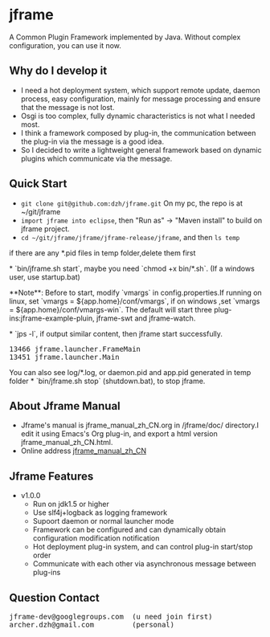 jframe
======
A Common Plugin Framework implemented by Java. Without complex configuration, you can use it now.

## Why do I develop it
* I need a hot deployment system, which support remote update, daemon process, easy configuration, mainly for message processing and ensure that the message is not lost. 
* Osgi is too complex, fully dynamic characteristics is not what I needed most. 
* I think a framework composed by plug-in, the communication between the plug-in via the message is a good idea.
* So I decided to write a lightweight general framework based on dynamic plugins which communicate via the message.

## Quick Start
* `git clone git@github.com:dzh/jframe.git` On my pc, the repo is at ~/git/jframe
* `import jframe into eclipse`, then "Run as" -> "Maven install" to build on jframe project.
* `cd ~/git/jframe/jframe/jframe-release/jframe`, and then `ls temp`
<p>
if there are any *.pid files in temp folder,delete them first
</p>
* `bin/jframe.sh start`, maybe you need `chmod +x bin/*.sh`. (If a windows user, use startup.bat)
<p>
**Note**:
Before to  start, modify `vmargs` in config.properties.If running on linux, set `vmargs = ${app.home}/conf/vmargs`,
if on windows ,set `vmargs = ${app.home}/conf/vmargs-win`.
The default will start three plug-ins:jframe-example-pluin, jframe-swt and jframe-watch.
</p>
* `jps -l`, if output similar content, then jframe start successfully.
<pre>
13466 jframe.launcher.FrameMain
13451 jframe.launcher.Main
</pre>
You can also see log/*.log, or daemon.pid and app.pid generated in temp folder
* `bin/jframe.sh stop` (shutdown.bat), to stop jframe.

## About Jframe Manual
* Jframe's manual is jframe_manual_zh_CN.org in /jframe/doc/ directory.I edit it using Emacs's Org plug-in, and export a html version jframe_manual_zh_CN.html.
* Online address [jframe_manual_zh_CN](https://github.com/dzh/jframe/blob/master/doc/jframe_manual_zh_CN.org)

## Jframe Features
* v1.0.0
   * Run on jdk1.5 or higher
   * Use slf4j+logback as logging framework
   * Supoort daemon or normal launcher mode
   * Framework can be configured and can dynamically obtain configuration modification notification
   * Hot deployment plug-in system, and can control plug-in start/stop order
   * Communicate with each other via asynchronous message between plug-ins
   
## Question Contact
<pre>
jframe-dev@googlegroups.com  (u need join first)
archer.dzh@gmail.com         (personal)
</pre>


